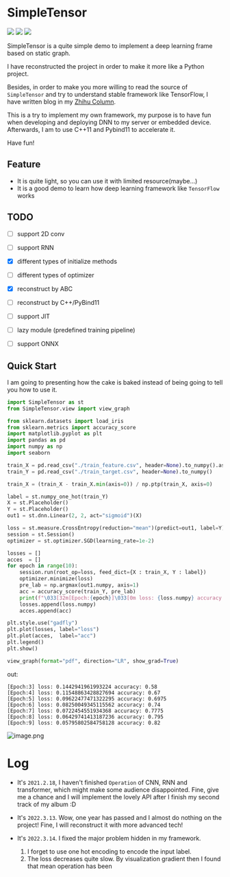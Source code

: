 # SimpleTensor

[![](https://img.shields.io/badge/SimpleTensor-Demo-brightgreen)](https://github.com/LSTM-Kirigaya/SimpleTensor) [![](https://img.shields.io/badge/Python-v3.7-blue)](https://github.com/LSTM-Kirigaya/SimpleTensor) [![](https://img.shields.io/badge/AI-framework-yellow)](https://github.com/LSTM-Kirigaya/SimpleTensor)

SimpleTensor is a quite simple demo to implement a deep learning frame based on static graph.


I have reconstructed the project in order to make it more like a Python project. 

Besides, in order to make you more willing to read the source of `SimpleTensor` and try to understand stable framework like TensorFlow, I have written blog in my [Zhihu Column](https://www.zhihu.com/column/c_1486851133511995393).

This is a try to implement my own framework, my purpose is to have fun when developing and deploying DNN to my server or embedded device. Afterwards, I am to use C++11 and Pybind11 to accelerate it.

Have fun!




## Feature

- It is quite light, so you can use it with limited resource(maybe...)
- It is a good demo to learn how deep learning framework like `TensorFlow` works



## TODO

- [ ] support 2D conv
- [ ] support RNN
- [x] different types of initialize methods
- [ ] different types of optimizer
- [x] reconstruct by ABC
- [ ] reconstruct by C++/PyBind11
- [ ] support JIT
- [ ] lazy module (predefined training pipeline)
- [ ] support ONNX




## Quick Start

I am going to presenting how the cake is baked instead of being going to tell you how to use it.

```python
import SimpleTensor as st
from SimpleTensor.view import view_graph

from sklearn.datasets import load_iris
from sklearn.metrics import accuracy_score
import matplotlib.pyplot as plt
import pandas as pd
import numpy as np
import seaborn

train_X = pd.read_csv("./train_feature.csv", header=None).to_numpy().astype("float32")
train_Y = pd.read_csv("./train_target.csv", header=None).to_numpy()

train_X = (train_X - train_X.min(axis=0)) / np.ptp(train_X, axis=0) 

label = st.numpy_one_hot(train_Y)
X = st.Placeholder()
Y = st.Placeholder()
out1 = st.dnn.Linear(2, 2, act="sigmoid")(X)

loss = st.measure.CrossEntropy(reduction="mean")(predict=out1, label=Y)
session = st.Session()
optimizer = st.optimizer.SGD(learning_rate=1e-2)

losses = []
acces  = []
for epoch in range(10):
    session.run(root_op=loss, feed_dict={X : train_X, Y : label})
    optimizer.minimize(loss)
    pre_lab = np.argmax(out1.numpy, axis=1)
    acc = accuracy_score(train_Y, pre_lab)
    print(f"\033[32m[Epoch:{epoch}]\033[0m loss: {loss.numpy} accuracy: {acc}")
    losses.append(loss.numpy)
    acces.append(acc)

plt.style.use("gadfly")
plt.plot(losses, label="loss")
plt.plot(acces,  label="acc")
plt.legend()
plt.show()

view_graph(format="pdf", direction="LR", show_grad=True)
```

out:
```
[Epoch:3] loss: 0.1442941961993224 accuracy: 0.58
[Epoch:4] loss: 0.11548863428827694 accuracy: 0.67
[Epoch:5] loss: 0.09622477471322295 accuracy: 0.6975
[Epoch:6] loss: 0.08250049345115562 accuracy: 0.74
[Epoch:7] loss: 0.0722454551934368 accuracy: 0.7775
[Epoch:8] loss: 0.06429741413187236 accuracy: 0.795
[Epoch:9] loss: 0.05795802584758128 accuracy: 0.82
```
![image.png](https://s2.loli.net/2022/03/14/HNZhVcCPx7qM2il.png)





# Log
- It's `2021.2.18`, I haven't finished `Operation` of CNN, RNN and transformer, which might make some audience disappointed. Fine, give me a chance and I will implement the lovely API after I finish my second track of my album :D

- It's `2022.3.13`. Wow, one year has passed and I almost do nothing on the project! Fine, I will reconstruct it with more advanced tech!

- It's `2022.3.14`. I fixed the major problem hidden in my framework. 
    1. I forget to use one hot encoding to encode the input label.
    2. The loss decreases quite slow. By visualization gradient then I found that mean operation has been  